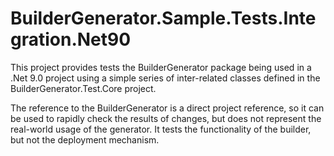 # BuilderGenerator.Sample.Tests.Integration.Net90

This project provides tests the BuilderGenerator package being used in a .Net 9.0 project using a simple series of inter-related classes defined in the BuilderGenerator.Test.Core project.

The reference to the BuilderGenerator is a direct project reference, so it can be used to rapidly check the results of changes, but does not represent the real-world usage of the generator. It tests the functionality of the builder, but not the deployment mechanism.
